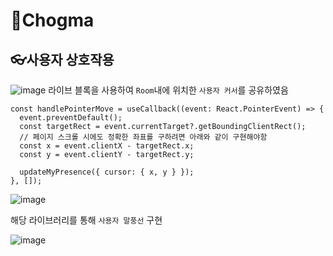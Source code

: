 # 🎨Chogma

## 👓사용자 상호작용

![image](https://github.com/kwb020312/Chogma/assets/46777310/a9641c4c-c6c5-4750-923b-10dd0f9ba354)
라이브 블록을 사용하여 `Room`내에 위치한 `사용자 커서`를 공유하였음

```tsx
const handlePointerMove = useCallback((event: React.PointerEvent) => {
  event.preventDefault();
  const targetRect = event.currentTarget?.getBoundingClientRect();
  // 페이지 스크롤 시에도 정확한 좌표를 구하려면 아래와 같이 구현해야함
  const x = event.clientX - targetRect.x;
  const y = event.clientY - targetRect.y;

  updateMyPresence({ cursor: { x, y } });
}, []);
```

![image](https://github.com/kwb020312/Chogma/assets/46777310/a2fcf816-65e3-4042-87d3-045322d966d6)

해당 라이브러리를 통해 `사용자 말풍선` 구현

![image](https://github.com/kwb020312/Chogma/assets/46777310/1efaa357-3a2b-4f6c-855b-33169fa39ef3)
